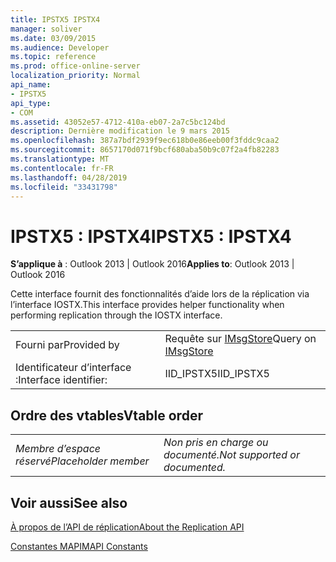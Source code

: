 ```yaml
---
title: IPSTX5 IPSTX4
manager: soliver
ms.date: 03/09/2015
ms.audience: Developer
ms.topic: reference
ms.prod: office-online-server
localization_priority: Normal
api_name:
- IPSTX5
api_type:
- COM
ms.assetid: 43052e57-4712-410a-eb07-2a7c5bc124bd
description: Dernière modification le 9 mars 2015
ms.openlocfilehash: 387a7bdf2939f9ec618b0e86eeb00f3fddc9caa2
ms.sourcegitcommit: 8657170d071f9bcf680aba50b9c07f2a4fb82283
ms.translationtype: MT
ms.contentlocale: fr-FR
ms.lasthandoff: 04/28/2019
ms.locfileid: "33431798"
---
```

# <a name="ipstx5--ipstx4"></a><span data-ttu-id="0e479-103">IPSTX5 : IPSTX4</span><span class="sxs-lookup"><span data-stu-id="0e479-103">IPSTX5 : IPSTX4</span></span>

  
  
<span data-ttu-id="0e479-104">**S’applique à** : Outlook 2013 | Outlook 2016</span><span class="sxs-lookup"><span data-stu-id="0e479-104">**Applies to**: Outlook 2013 | Outlook 2016</span></span> 
  
<span data-ttu-id="0e479-105">Cette interface fournit des fonctionnalités d’aide lors de la réplication via l’interface IOSTX.</span><span class="sxs-lookup"><span data-stu-id="0e479-105">This interface provides helper functionality when performing replication through the IOSTX interface.</span></span>
  
|||
|:-----|:-----|
|<span data-ttu-id="0e479-106">Fourni par</span><span class="sxs-lookup"><span data-stu-id="0e479-106">Provided by</span></span>  <br/> |<span data-ttu-id="0e479-107">Requête sur [IMsgStore](imsgstoreimapiprop.md)</span><span class="sxs-lookup"><span data-stu-id="0e479-107">Query on [IMsgStore](imsgstoreimapiprop.md)</span></span> <br/> |
|<span data-ttu-id="0e479-108">Identificateur d’interface :</span><span class="sxs-lookup"><span data-stu-id="0e479-108">Interface identifier:</span></span>  <br/> |<span data-ttu-id="0e479-109">IID_IPSTX5</span><span class="sxs-lookup"><span data-stu-id="0e479-109">IID_IPSTX5</span></span>  <br/> |
   
## <a name="vtable-order"></a><span data-ttu-id="0e479-110">Ordre des vtables</span><span class="sxs-lookup"><span data-stu-id="0e479-110">Vtable order</span></span>

|||
|:-----|:-----|
| <span data-ttu-id="0e479-111">*Membre d’espace réservé*</span><span class="sxs-lookup"><span data-stu-id="0e479-111">*Placeholder member*</span></span>  <br/> | <span data-ttu-id="0e479-112">*Non pris en charge ou documenté.*</span><span class="sxs-lookup"><span data-stu-id="0e479-112">*Not supported or documented.*</span></span>  <br/> |
   
## <a name="see-also"></a><span data-ttu-id="0e479-113">Voir aussi</span><span class="sxs-lookup"><span data-stu-id="0e479-113">See also</span></span>



[<span data-ttu-id="0e479-114">À propos de l’API de réplication</span><span class="sxs-lookup"><span data-stu-id="0e479-114">About the Replication API</span></span>](about-the-replication-api.md)
  
[<span data-ttu-id="0e479-115">Constantes MAPI</span><span class="sxs-lookup"><span data-stu-id="0e479-115">MAPI Constants</span></span>](mapi-constants.md)

